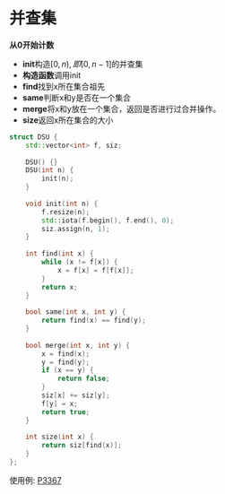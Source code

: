 # 并查集
**从0开始计数**
+ **init**构造$[0, n), 即[0, n-1]$的并查集
+ **构造函数**调用init
+ **find**找到x所在集合祖先
+ **same**判断x和y是否在一个集合
+ **merge**将x和y放在一个集合，返回是否进行过合并操作。
+ **size**返回x所在集合的大小

```C++
struct DSU {
    std::vector<int> f, siz;
    
    DSU() {}
    DSU(int n) {
        init(n);
    }
    
    void init(int n) {
        f.resize(n);
        std::iota(f.begin(), f.end(), 0);
        siz.assign(n, 1);
    }
    
    int find(int x) {
        while (x != f[x]) {
            x = f[x] = f[f[x]];
        }
        return x;
    }
    
    bool same(int x, int y) {
        return find(x) == find(y);
    }
    
    bool merge(int x, int y) {
        x = find(x);
        y = find(y);
        if (x == y) {
            return false;
        }
        siz[x] += siz[y];
        f[y] = x;
        return true;
    }
    
    int size(int x) {
        return siz[find(x)];
    }
};
```

使用例:
[P3367](./P3367.md)